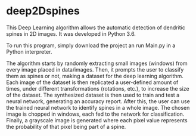 # deep2Dspines
This Deep Learning algorithm allows the automatic detection of dendritic spines in 2D images. It was developed in Python 3.6.

To run this program, simply download the project an run Main.py in a Python interpreter.

The algorithm starts by randomly extracting small images (windows) from every image placed in data/images.
Then, it prompts the user to classify them as spines or not, making a dataset for the deep learning algorithm.
Each image of the dataset is then replicated a user-defined amount of times, under different transformations (rotations, etc.), to increase the size of the dataset.
The synthesized dataset is then used to train and test a neural network, generating an accuracy report.
After this, the user can use the trained neural network to identify spines in a whole image. The chosen image is chopped in windows, each fed to the network for classification. Finally, a grayscale image is generated where each pixel value represents the probability of that pixel being part of a spine. 
